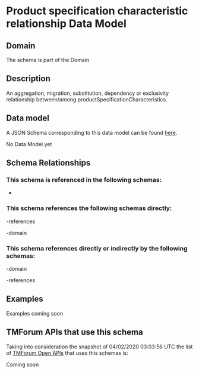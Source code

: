 # Product specification characteristic relationship Data Model

## Domain

The  schema is part of the  Domain

## Description

An aggregation, migration, substitution, dependency or exclusivity relationship between/among productSpecificationCharacteristics.

## Data model

A JSON Schema corresponding to this data model can be found
[here](https://github.com/tmforum-rand/schemas/blob/candidates/Product/ProductSpecificationCharacteristicRelationship.schema.json).

No Data Model yet

## Schema Relationships

### This schema is referenced in the following schemas:

-

### This schema references the following schemas directly:

-references

-domain

### This schema references directly or indirectly by the following schemas:

-domain

-references



## Examples

Examples coming soon

## TMForum APIs that use this schema

Taking into consideration the snapshot of 04/02/2020 03:03:56 UTC the list of [TMForum Open APIs](https://www.tmforum.org/open-apis/) that uses this schemas is:

Coming soon